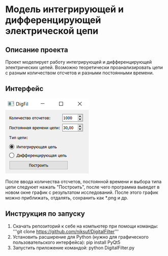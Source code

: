 # Модель интегрирующей и дифференцирующей электрической цепи
## Описание проекта
Проект моделирует работу интегрирующей и дифференцирующей электрических цепей. Возможно теоретически проанализировать цепи с разным количеством отсчетов и разными постоянными времени.
## Интерфейс
![screenshot of interface](https://github.com/niksuf/DigitalFilter/blob/master/interface.png)

После ввода количества отсчетов, постоянной времени и выбора типа цепи следуюет нажать "Построить", после чего программа выведет в новом окне график с результатом исследований. После этого график можно приближать, отдалять, сохранить как *.png и др.

## Инструкция по запуску
1. Скачать репозиторий к себе на компьютер при помощи команды:
    '''git clone https://github.com/niksuf/DigitalFilter'''
2. Установить расширение для Python (нужно для графического пользовательского интерфейса):
    pip install PyQt5
3. Запустить приложение командой:
    python DigitalFilter.py